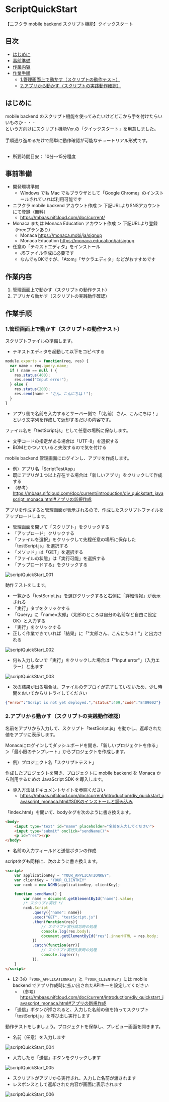 # ScriptQuickStart
【ニフクラ mobile backend スクリプト機能】クイックスタート

## 目次

<!-- START doctoc generated TOC please keep comment here to allow auto update -->
<!-- DON'T EDIT THIS SECTION, INSTEAD RE-RUN doctoc TO UPDATE -->

- [はじめに](#%E3%81%AF%E3%81%98%E3%82%81%E3%81%AB)
- [事前準備](#%E4%BA%8B%E5%89%8D%E6%BA%96%E5%82%99)
- [作業内容](#%E4%BD%9C%E6%A5%AD%E5%86%85%E5%AE%B9)
- [作業手順](#%E4%BD%9C%E6%A5%AD%E6%89%8B%E9%A0%86)
  - [1.管理画面上で動かす（スクリプトの動作テスト）](#1%E7%AE%A1%E7%90%86%E7%94%BB%E9%9D%A2%E4%B8%8A%E3%81%A7%E5%8B%95%E3%81%8B%E3%81%99%E3%82%B9%E3%82%AF%E3%83%AA%E3%83%97%E3%83%88%E3%81%AE%E5%8B%95%E4%BD%9C%E3%83%86%E3%82%B9%E3%83%88)
  - [2.アプリから動かす（スクリプトの実践動作確認）](#2%E3%82%A2%E3%83%97%E3%83%AA%E3%81%8B%E3%82%89%E5%8B%95%E3%81%8B%E3%81%99%E3%82%B9%E3%82%AF%E3%83%AA%E3%83%97%E3%83%88%E3%81%AE%E5%AE%9F%E8%B7%B5%E5%8B%95%E4%BD%9C%E7%A2%BA%E8%AA%8D)

<!-- END doctoc generated TOC please keep comment here to allow auto update -->

## はじめに
mobile backend のスクリプト機能を使ってみたいけどどこから手を付けたらいいものか・・・<br>
という方向けにスクリプト機能Ver.の「クイックスタート」を用意しました。<br>
<br>
手順通り進めるだけで簡単に動作確認が可能なチュートリアル形式です。<br>
<br>
* 所要時間目安： 10分～15分程度

## 事前準備
* 開発環境準備
   * Windows でも Mac でもブラウザとして「Google Chrome」のインストールされていれば利用可能です
* ニフクラ mobile backend アカウント作成 ＞ 下記URLよりSNSアカウントにて登録（無料）
   * https://mbaas.nifcloud.com/doc/current/
* Monaca または Monaca Education アカウント作成 ＞ 下記URLより登録（Freeプランあり）
   * Monaca https://monaca.mobi/ja/signup
   * Monaca Education https://monaca.education/ja/signup
* 任意の「テキストエディタ」をインストール
   *  JSファイル作成に必要です
   *  なんでもOKですが、「Atom」「サクラエディタ」などがおすすめです

## 作業内容
1. 管理画面上で動かす（スクリプトの動作テスト）
2. アプリから動かす（スクリプトの実践動作確認）

## 作業手順
### 1.管理画面上で動かす（スクリプトの動作テスト）
スクリプトファイルの準備します。
* テキストエディタを起動して以下をコピペする

```js
module.exports = function(req, res) {
  var name = req.query.name;
  if ( name == null ) {
    res.status(400);
    res.send("Input error");
  } else {
    res.status(200);
    res.send(name + "さん、こんにちは！");
  }
}
```      
* アプリ側で名前を入力するとサーバー側で「（名前）さん、こんにちは！」という文字列を作成して返却するだけの内容です。

ファイル名を「testScript.js」として任意の場所に保存します。
* 文字コードの指定がある場合は「UTF-8」を選択する
* BOMとかついていると失敗するので気を付ける

mobile backend 管理画面にログインし、アプリを作成します。
* 例）アプリ名「ScriptTestApp」
* 既にアプリが１つ以上存在する場合は「新しいアプリ」をクリックして作成する
* （参考） https://mbaas.nifcloud.com/doc/current/introduction/div_quickstart_javascript_monaca.html#アプリの新規作成

アプリを作成すると管理画面が表示されるので、作成したスクリプトファイルをアップロードします。
* 管理画面を開いて「スクリプト」をクリックする
* 「アップロード」クリックする
* 「ファイルを選択」をクリックして先程任意の場所に保存した「testScript.js」を選択する
* 「メソッド」は「GET」を選択する
* 「ファイルの状態」は「実行可能」を選択する
* 「アップロードする」をクリックする

<img src="images/scriptQuickStart_001.png" alt="scriptQuickStart_001" size="400px">

動作テストをします。
* 一覧から「testScript.js」を選びクリックすると右側に「詳細情報」が表示される
* 「実行」タブをクリックする
* 「Query」に「name=太郎」（太郎のところは自分の名前など自由に設定OK）と入力する
* 「実行」をクリックする
* 正しく作業できていれば「結果」に「"太郎さん、こんにちは！"」と出力される

<img src="images/scriptQuickStart_002.png" alt="scriptQuickStart_002" size="450px">

* 何も入力しないで「実行」をクリックした場合は「"Input error"」（入力エラー）と出ます

<img src="images/scriptQuickStart_003.png" alt="scriptQuickStart_003" size="450px">

* 次の結果が出る場合は、ファイルのデプロイが完了していないため、少し時間をおいてからリトライしてください
```json
{"error":"Script is not yet deployed.","status":409,"code":"E409002"}
```

### 2.アプリから動かす（スクリプトの実践動作確認）

名前をアプリから入力して、スクリプト「testScript.js」を動かし、返却された値をアプリに表示します。

Monacaにログインしてダッシュボードを開き、「新しいプロジェクトを作る」＞「最小限のテンプレート」からプロジェクトを作成します。
* 例）プロジェクト名「スクリプトテスト」

作成したプロジェクトを開き、プロジェクトに mobile backend を Monaca から利用するための JavaScript SDK を導入します。
* 導入方法はドキュメントサイトを参照ください
  * https://mbaas.nifcloud.com/doc/current/introduction/div_quickstart_javascript_monaca.html#SDKのインストールと読み込み

「index.html」を開いて、bodyタグを次のように書き換えます。
```html
<body>
    <input type="text" id="name" placeholder="名前を入力してください">
    <input type="submit" onclick="sendName()">
    <p id="res"></p>
</body>
```
* 名前の入力フィールドと送信ボタンの作成

scriptタグも同様に、次のように書き換えます。
```html
<script>        
    var applicationKey = "YOUR_APPLICATIONKEY";
    var clientKey = "YOUR_CLIENTKEY"
    var ncmb = new NCMB(applicationKey, clientKey);

    function sendName() {
        var name = document.getElementById("name").value;
        /* スクリプト実行 */
        ncmb.Script
            .query({"name": name})
            .exec("GET", "testScript.js")
            .then(function(res){
                // スクリプト実行成功時の処理
                console.log(res.body);
                document.getElementById("res").innerHTML = res.body;
            })
            .catch(function(err){
                // スクリプト実行失敗時の処理
                console.log(err);
            });
    }
</script>
```

* L2-3の「`YOUR_APPLICATIONKEY`」と「`YOUR_CLIENTKEY`」には mobile backend でアプリ作成時に払い出されたAPIキーを設定してください
  * （参考） https://mbaas.nifcloud.com/doc/current/introduction/div_quickstart_javascript_monaca.html#アプリの新規作成
* 「送信」ボタンが押されると、入力した名前の値を持ってスクリプト「testScript.js」を呼び出し実行します

動作テストをしましょう。プロジェクトを保存し、プレビュー画面を開きます。
* 名前（任意）を入力します

<img src="images/scriptQuickStart_004.png" alt="scriptQuickStart_004" size="300px">

* 入力したら「送信」ボタンをクリックします

<img src="images/scriptQuickStart_005.png" alt="scriptQuickStart_005" size="300px">

* スクリプトがアプリから実行され、入力した名前が渡されます
* レスポンスとして返却された内容が画面に表示されます

<img src="images/scriptQuickStart_006.png" alt="scriptQuickStart_006" size="300px">
